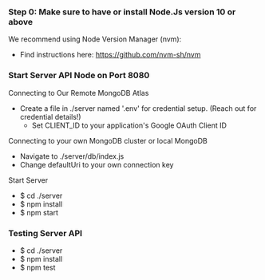 ### Step 0: Make sure to have or install Node.Js version 10 or above

We recommend using Node Version Manager (nvm):

- Find instructions here: https://github.com/nvm-sh/nvm

### Start Server API Node on Port 8080

Connecting to Our Remote MongoDB Atlas

- Create a file in ./server named '.env' for credential setup. (Reach out for
  credential details!)
  - Set CLIENT_ID to your application's Google OAuth Client ID

Connecting to your own MongoDB cluster or local MongoDB

- Navigate to ./server/db/index.js
- Change defaultUri to your own connection key

Start Server

- \$ cd ./server
- \$ npm install
- \$ npm start

### Testing Server API

- \$ cd ./server
- \$ npm install
- \$ npm test
